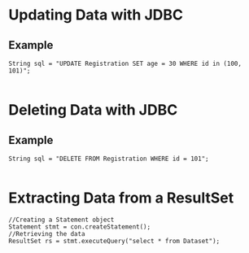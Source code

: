 # Updating Data with JDBC
## Example
```
String sql = "UPDATE Registration SET age = 30 WHERE id in (100, 101)";
         
```

# Deleting Data with JDBC
## Example

```
String sql = "DELETE FROM Registration WHERE id = 101";
        
```

# Extracting Data from a ResultSet

```
//Creating a Statement object
Statement stmt = con.createStatement();
//Retrieving the data
ResultSet rs = stmt.executeQuery("select * from Dataset");
```
